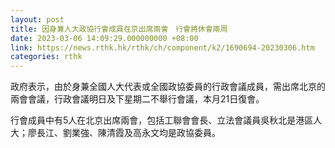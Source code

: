 ```yaml
---
layout: post
title: 因身兼人大政協行會成員在京出席兩會　行會將休會兩周
date: 2023-03-06 14:09:29.000000000 +08:00
link: https://news.rthk.hk/rthk/ch/component/k2/1690694-20230306.htm
categories: rthk
---
```


政府表示，由於身兼全國人大代表或全國政協委員的行政會議成員，需出席北京的兩會會議，行政會議明日及下星期二不舉行會議，本月21日復會。

行會成員中有5人在北京出席兩會，包括工聯會會長、立法會議員吳秋北是港區人大；廖長江、劉業強、陳清霞及高永文均是政協委員。
